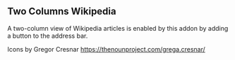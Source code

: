 ## Two Columns Wikipedia

A two-column view of Wikipedia articles is enabled by this addon by adding a button to the address bar.

Icons by Gregor Cresnar
https://thenounproject.com/grega.cresnar/